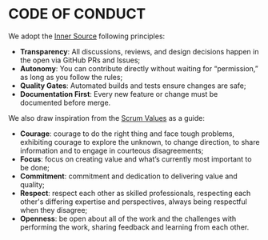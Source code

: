 # CODE OF CONDUCT

We adopt the [Inner Source](https://en.wikipedia.org/wiki/Inner_source) following principles:

- **Transparency**: All discussions, reviews, and design decisions happen in the open via GitHub PRs and Issues;
- **Autonomy**: You can contribute directly without waiting for “permission,” as long as you follow the rules;
- **Quality Gates**: Automated builds and tests ensure changes are safe;
- **Documentation First**: Every new feature or change must be documented before merge.

We also draw inspiration from the [Scrum Values](https://www.scrum.org/resources/scrum-values) as a guide:

- **Courage**: courage to do the right thing and face tough problems, exhibiting courage to explore the unknown, to change direction, to share information and to engage in courteous disagreements;
- **Focus**: focus on creating value and what’s currently most important to be done;
- **Commitment**: commitment and dedication to delivering value and quality;
- **Respect**: respect each other as skilled professionals, respecting each other's differing expertise and perspectives, always being respectful when they disagree;
- **Openness**: be open about all of the work and the challenges with performing the work, sharing feedback and learning from each other.
